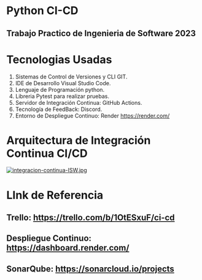 # Python CI-CD
## Trabajo Practico de Ingenieria de Software 2023


# Tecnologias Usadas
1. Sistemas de Control de Versiones y CLI GIT. 
2. IDE de Desarrollo Visual Studio Code. 
3. Lenguaje de Programación python. 
4. Libreria Pytest para realizar pruebas. 
5. Servidor de Integración Continua: GitHub Actions. 
6. Tecnología de FeedBack: Discord. 
7. Entorno de Despliegue Continuo: Render https://render.com/

# Arquitectura de Integración Continua CI/CD
[![integracion-continua-ISW.jpg](https://i.postimg.cc/BvQZfDQh/integracion-continua-ISW.jpg)](https://postimg.cc/WdCcMdZr)

# LInk de Referencia 
## Trello: https://trello.com/b/1OtESxuF/ci-cd
## Despliegue Continuo: https://dashboard.render.com/
## SonarQube: https://sonarcloud.io/projects




